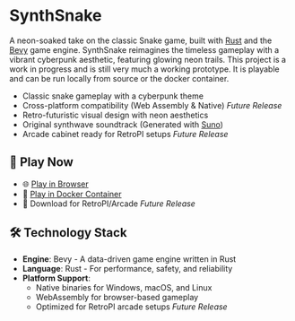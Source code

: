# SynthSnake

A neon-soaked take on the classic Snake game, built with [Rust](https://www.rust-lang.org/) and the [Bevy](https://bevyengine.org/) game engine. SynthSnake reimagines the timeless gameplay with a vibrant cyberpunk aesthetic, featuring glowing neon trails. This project is a work in progress and is still very much a working prototype. It is playable and can be run locally from source or the docker container.

<!-- ## 🎮 Features -->

- Classic snake gameplay with a cyberpunk theme
- Cross-platform compatibility (Web Assembly & Native) *Future Release*
- Retro-futuristic visual design with neon aesthetics
- Original synthwave soundtrack (Generated with [Suno](suno.com))
- Arcade cabinet ready for RetroPI setups *Future Release*

## 🚀 Play Now

- 🌐 [Play in Browser](https://your-github-pages-url)
- 🐳 [Play in Docker Container](https://hub.docker.com/r/waltbranning/synthsnake-20xx)
- 🎲 Download for RetroPI/Arcade *Future Release*

## 🛠️ Technology Stack

- **Engine**: Bevy - A data-driven game engine written in Rust
- **Language**: Rust - For performance, safety, and reliability
- **Platform Support**: 
  - Native binaries for Windows, macOS, and Linux
  - WebAssembly for browser-based gameplay
  - Optimized for RetroPI arcade setups *Future Release*

<!-- ## 🔧 Building From Source -->


